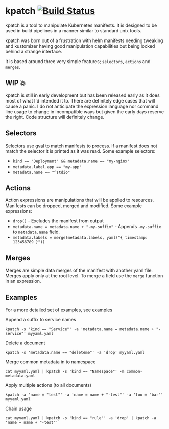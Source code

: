 # kpatch [![Build Status](https://travis-ci.org/mikesimons/kpatch.svg?branch=master)](https://travis-ci.org/mikesimons/kpatch)

kpatch is a tool to manipulate Kubernetes manifests. It is designed to be used in build pipelines in a manner similar to standard unix tools.

kpatch was born out of a frustration with helm manifests needing tweaking and kustomizer having good manipulation capabilities but being locked behind a strange interface.

It is based around three very simple features; `selectors`, `actions` and `merges`.

## WIP :boom:
kpatch is still in early development but has been released early as it does most of what I'd intended it to. There are definitely edge cases that will cause a panic. I do not anticipate the expression language nor command line usage to change in incompatible ways but given the early days reserve the right. Code structure will definitely change.

## Selectors
Selectors use [gval]() to match manifests to process. If a manifest does not match the selector it is printed as it was read.
Some example selectors:
- `kind == "Deployment" && metadata.name == "my-nginx"`
- `metadata.label.app == "my-app"`
- `metadata.name =~ "^stdio"`

## Actions
Action expressions are manipulations that will be applied to resources. Manifests can be dropped, merged and modified.
Some example expressions:
- `drop()` - Excludes the manifest from output
- `metadata.name = metadata.name + "-my-suffix"` - Appends `-my-suffix` to `metadata.name` field.
- `metadata.labels = merge(metadata.labels, yaml("{ timestamp: 123456789 }"))`

## Merges
Merges are simple data merges of the manifest with another yaml file. Merges apply only at the root level. To merge a field use the `merge` function in an expression.

## Examples
For a more detailed set of examples, see [examples](examples)

Append a suffix to service names
```
kpatch -s 'kind == "Service"' -a 'metadata.name = metadata.name + "-service"' myyaml.yaml
```

Delete a document
```
kpatch -s 'metadata.name == "deleteme"' -a 'drop' myyaml.yaml
```

Merge common metadata in to namespace
```
cat myyaml.yaml | kpatch -s 'kind == "Namespace"' -m common-metadata.yaml
```

Apply multiple actions (to all documents)
```
kpatch -a 'name = "test"' -a 'name = name + "-test"' -a 'foo = "bar"' myyaml.yaml
```

Chain usage
```
cat myyaml.yaml | kpatch -s 'kind == "rule"' -a 'drop' | kpatch -a 'name = name + "-test"'`
```
